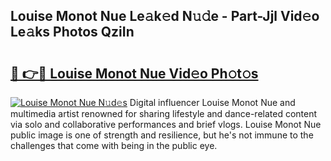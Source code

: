 ## Louise Monot Nue Le𝚊k𝚎d N𝚞𝚍e - Part-Jjl Vid𝚎o Le𝚊ks Photos QziIn

# <h2><a href="http://fb89n9l.evod.top/?m=Louise+Monot+Nue">🔗 👉🔴 Louise Monot Nue Vid𝚎o Ph𝚘t𝚘s</a></h2>

[![Louise Monot Nue N𝚞d𝚎s](https://i.imgur.com/8V9OHl7.gif)](http://fb89n9l.evod.top/?m=Louise+Monot+Nue)
Digital influencer Louise Monot Nue and multimedia artist renowned for sharing lifestyle and dance-related content via solo and collaborative performances and brief vlogs. Louise Monot Nue public image is one of strength and resilience, but he's not immune to the challenges that come with being in the public eye. 
